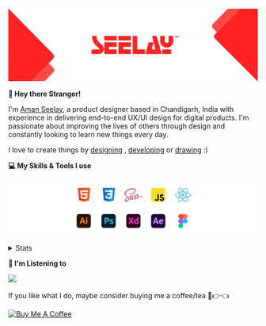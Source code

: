 [![banner](./images/seelay.svg)](https://www.seelay.in)

**👋 Hey there Stranger!**

I'm [Aman Seelay](https://www.seelay.in), a product designer based in Chandigarh, India with experience in delivering end-to-end UX/UI design for digital products. I'm passionate about improving the lives of others through design and constantly looking to learn new things every day.

I love to create things by [designing](https://www.seelay.in/#work) , [developing](https://www.seelay.in/#projects) or [drawing](https://art.seelay.in) :)

**💻 My Skills & Tools I use**

[![banner](./images/skills&tools.svg)](https://www.seelay.in/about)

<details>
  <summary>Stats</summary>

---

<!--START_SECTION:waka-->
![Profile Views](http://img.shields.io/badge/Profile%20Views-1-blue)

**🐱 My GitHub Data** 

> 🏆 372 Contributions in the Year 2022
 > 
> 📦 684.0 kB Used in GitHub's Storage 
 > 
> 💼 Opted to Hire
 > 
> 📜 3 Public Repositories 
 > 
> 🔑 38 Private Repositories  
 > 
**I'm a Night 🦉** 

```text
🌞 Morning    142 commits    ████░░░░░░░░░░░░░░░░░░░░░   19.27% 
🌆 Daytime    116 commits    ████░░░░░░░░░░░░░░░░░░░░░   15.74% 
🌃 Evening    202 commits    ██████░░░░░░░░░░░░░░░░░░░   27.41% 
🌙 Night      277 commits    █████████░░░░░░░░░░░░░░░░   37.58%

```
📅 **I'm Most Productive on Sunday** 

```text
Monday       131 commits    ████░░░░░░░░░░░░░░░░░░░░░   17.77% 
Tuesday      82 commits     ██░░░░░░░░░░░░░░░░░░░░░░░   11.13% 
Wednesday    90 commits     ███░░░░░░░░░░░░░░░░░░░░░░   12.21% 
Thursday     94 commits     ███░░░░░░░░░░░░░░░░░░░░░░   12.75% 
Friday       89 commits     ███░░░░░░░░░░░░░░░░░░░░░░   12.08% 
Saturday     100 commits    ███░░░░░░░░░░░░░░░░░░░░░░   13.57% 
Sunday       151 commits    █████░░░░░░░░░░░░░░░░░░░░   20.49%

```


📊 **This Week I Spent My Time On** 

```text
⌚︎ Time Zone: Asia/Kolkata

💬 Programming Languages: 
Other                    8 hrs 15 mins       ████████████████████████░   98.74% 
JSON                     5 mins              ░░░░░░░░░░░░░░░░░░░░░░░░░   1.06% 
JavaScript               1 min               ░░░░░░░░░░░░░░░░░░░░░░░░░   0.2%

🔥 Editors: 
Browser                  8 hrs 15 mins       ████████████████████████░   98.74% 
VS Code                  6 mins              ░░░░░░░░░░░░░░░░░░░░░░░░░   1.26%

💻 Operating System: 
Windows                  8 hrs 22 mins       █████████████████████████   100.0%

```

**I Mostly Code in JavaScript** 

```text
JavaScript               28 repos            ██████████████████░░░░░░░   71.79% 
TypeScript               11 repos            ███████░░░░░░░░░░░░░░░░░░   28.21%

```



 Last Updated on 04/12/2022 06:41:22 UTC
<!--END_SECTION:waka-->

---

 </details>

**🎵 I'm Listening to**

<object data="https://now-play.vercel.app/api/generate?uid=7a17a86e-d6b7-43b5-8d9c-1d6dae42a779" >

  <img src="https://now-play.vercel.app/api/generate?uid=7a17a86e-d6b7-43b5-8d9c-1d6dae42a779" />

</object>

If you like what I do, maybe consider buying me a coffee/tea 🥺👉👈

<a href="https://www.buymeacoffee.com/seelay" target="_blank"><img src="https://cdn.buymeacoffee.com/buttons/v2/default-red.png" alt="Buy Me A Coffee" width="150" ></a>
